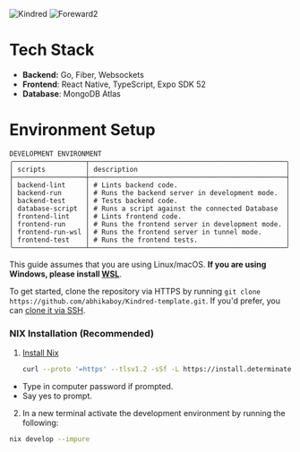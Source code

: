 
![Kindred](https://github.com/user-attachments/assets/c52989d1-49bb-4b67-a710-e8475f5bb32b)
![Foreward2](https://github.com/user-attachments/assets/cbff5414-65f9-4336-8db7-ab69ddf43baa)

# Tech Stack

-   **Backend:** Go, Fiber, Websockets
-   **Frontend**: React Native, TypeScript, Expo SDK 52
-   **Database**: MongoDB Atlas

# Environment Setup

```text
DEVELOPMENT ENVIRONMENT
╭──────────────────┬─────────────────────────────────────────────────╮
│ scripts          │ description                                     │
├──────────────────┼─────────────────────────────────────────────────┤
│ backend-lint     │ # Lints backend code.                           │
│ backend-run      │ # Runs the backend server in development mode.  │
│ backend-test     │ # Tests backend code.                           │
│ database-script  │ # Runs a script against the connected Database  │
│ frontend-lint    │ # Lints frontend code.                          │
│ frontend-run     │ # Runs the frontend server in development mode. │
│ frontend-run-wsl │ # Runs the frontend server in tunnel mode.      │
│ frontend-test    │ # Runs the frontend tests.                      │
╰──────────────────┴─────────────────────────────────────────────────╯

```

This guide assumes that you are using Linux/macOS. **If you are using Windows, please install [WSL](https://learn.microsoft.com/en-us/windows/wsl/install)**.

To get started, clone the repository via HTTPS by running `git clone https://github.com/abhikaboy/Kindred-template.git`.
If you'd prefer, you can [clone it via SSH](https://docs.github.com/en/repositories/creating-and-managing-repositories/cloning-a-repository).

### NIX Installation (Recommended)

1. [Install Nix](https://zero-to-nix.com/start/install)
    <!-- markdownlint-disable MD013 -->
    ```sh
    curl --proto '=https' --tlsv1.2 -sSf -L https://install.determinate.systems/nix | sh -s -- install
    ```
    <!-- markdownlint-enable MD013 -->

-   Type in computer password if prompted.
-   Say yes to prompt.

2. In a new terminal activate the development environment by running the following:

<!-- markdownlint-disable MD013 -->

```sh
nix develop --impure
```

<!-- markdownlint-enable MD013 -->
